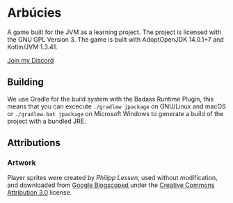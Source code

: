 # Arbúcies

A game built for the JVM as a learning project. The project is licensed with the GNU GPL Version 3.
The game is built with AdoptOpenJDK 14.0.1+7 and Kotlin/JVM 1.3.41.

[Join my Discord](https://discord.gg/mJ3yQjT)

## Building
We use Gradle for the build system with the Badass Runtime Plugin, this means that you can excecute `./gradlew jpackage` on GNU/Linux and macOS or `./gradlew.bat jpackage` on Microsoft Windows to generate a build of the project with a bundled JRE.

## Attributions
### Artwork
Player sprites were created by _Philipp Lessen_, used without modification, and downloaded from [Google Blogscoped
](http://blogoscoped.com/archive/2006-08-08-n51.html) under the [Creative Commons Attribution 3.0](http://creativecommons.org/licenses/by/3.0/) license.
